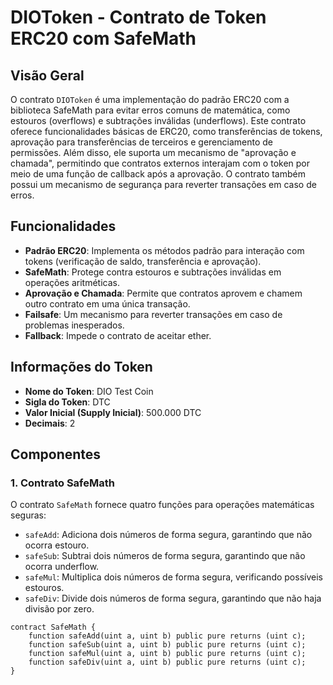 # DIOToken - Contrato de Token ERC20 com SafeMath

## Visão Geral

O contrato `DIOToken` é uma implementação do padrão ERC20 com a biblioteca SafeMath para evitar erros comuns de matemática, como estouros (overflows) e subtrações inválidas (underflows). Este contrato oferece funcionalidades básicas de ERC20, como transferências de tokens, aprovação para transferências de terceiros e gerenciamento de permissões. Além disso, ele suporta um mecanismo de "aprovação e chamada", permitindo que contratos externos interajam com o token por meio de uma função de callback após a aprovação. O contrato também possui um mecanismo de segurança para reverter transações em caso de erros.

## Funcionalidades

- **Padrão ERC20**: Implementa os métodos padrão para interação com tokens (verificação de saldo, transferência e aprovação).
- **SafeMath**: Protege contra estouros e subtrações inválidas em operações aritméticas.
- **Aprovação e Chamada**: Permite que contratos aprovem e chamem outro contrato em uma única transação.
- **Failsafe**: Um mecanismo para reverter transações em caso de problemas inesperados.
- **Fallback**: Impede o contrato de aceitar ether.

## Informações do Token

- **Nome do Token**: DIO Test Coin
- **Sigla do Token**: DTC
- **Valor Inicial (Supply Inicial)**: 500.000 DTC
- **Decimais**: 2

## Componentes

### 1. **Contrato SafeMath**
O contrato `SafeMath` fornece quatro funções para operações matemáticas seguras:
- `safeAdd`: Adiciona dois números de forma segura, garantindo que não ocorra estouro.
- `safeSub`: Subtrai dois números de forma segura, garantindo que não ocorra underflow.
- `safeMul`: Multiplica dois números de forma segura, verificando possíveis estouros.
- `safeDiv`: Divide dois números de forma segura, garantindo que não haja divisão por zero.

```solidity
contract SafeMath {
    function safeAdd(uint a, uint b) public pure returns (uint c);
    function safeSub(uint a, uint b) public pure returns (uint c);
    function safeMul(uint a, uint b) public pure returns (uint c);
    function safeDiv(uint a, uint b) public pure returns (uint c);
}
